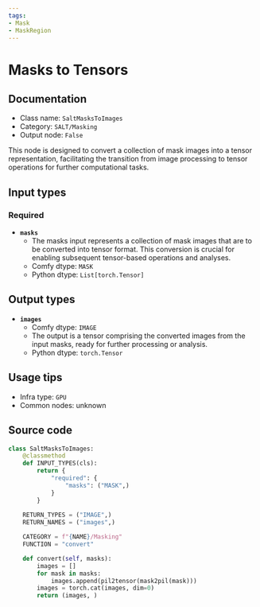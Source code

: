 ```yaml
---
tags:
- Mask
- MaskRegion
---
```


# Masks to Tensors
## Documentation
- Class name: `SaltMasksToImages`
- Category: `SALT/Masking`
- Output node: `False`

This node is designed to convert a collection of mask images into a tensor representation, facilitating the transition from image processing to tensor operations for further computational tasks.
## Input types
### Required
- **`masks`**
    - The masks input represents a collection of mask images that are to be converted into tensor format. This conversion is crucial for enabling subsequent tensor-based operations and analyses.
    - Comfy dtype: `MASK`
    - Python dtype: `List[torch.Tensor]`
## Output types
- **`images`**
    - Comfy dtype: `IMAGE`
    - The output is a tensor comprising the converted images from the input masks, ready for further processing or analysis.
    - Python dtype: `torch.Tensor`
## Usage tips
- Infra type: `GPU`
- Common nodes: unknown


## Source code
```python
class SaltMasksToImages:
    @classmethod
    def INPUT_TYPES(cls):
        return {
            "required": {
                "masks": ("MASK",)
            }
        }
    
    RETURN_TYPES = ("IMAGE",)
    RETURN_NAMES = ("images",)

    CATEGORY = f"{NAME}/Masking"
    FUNCTION = "convert"

    def convert(self, masks):
        images = []
        for mask in masks:
            images.append(pil2tensor(mask2pil(mask)))
        images = torch.cat(images, dim=0)
        return (images, )

```
